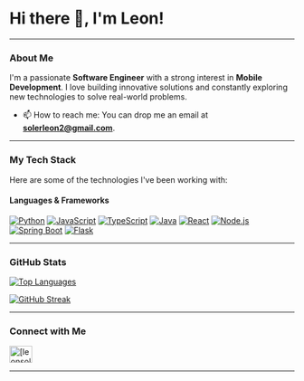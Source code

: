 # Hi there 👋, I'm Leon!

---

### About Me

I'm a passionate **Software Engineer** with a strong interest in **Mobile Development**. I love building innovative solutions and constantly exploring new technologies to solve real-world problems.
*   📫 How to reach me: You can drop me an email at **solerleon2@gmail.com**.

---

### My Tech Stack

Here are some of the technologies I've been working with:

#### Languages & Frameworks
[![Python](https://img.shields.io/badge/Python-3776AB?style=for-the-badge&logo=python&logoColor=white)](https://www.python.org/)
[![JavaScript](https://img.shields.io/badge/JavaScript-F7DF1E?style=for-the-badge&logo=javascript&logoColor=black)](https://developer.mozilla.org/en-US/docs/Web/JavaScript)
[![TypeScript](https://img.shields.io/badge/TypeScript-3178C6?style=for-the-badge&logo=typescript&logoColor=white)](https://www.typescriptlang.org/)
[![Java](https://img.shields.io/badge/Java-007396?style=for-the-badge&logo=java&logoColor=white)](https://www.java.com/)
[![React](https://img.shields.io/badge/React-61DAFB?style=for-the-badge&logo=react&logoColor=black)](https://react.dev/)
[![Node.js](https://img.shields.io/badge/Node.js-339933?style=for-the-badge&logo=node.js&logoColor=white)](https://nodejs.org/)
[![Spring Boot](https://img.shields.io/badge/Spring_Boot-6DB33F?style=for-the-badge&logo=spring-boot&logoColor=white)](https://spring.io/projects/spring-boot)
[![Flask](https://img.shields.io/badge/Flask-000000?style=for-the-badge&logo=flask&logoColor=white)](https://flask.palletsprojects.com/)

---

### GitHub Stats

[![Top Languages](https://github-readme-stats.vercel.app/api/top-langs/?username=SolerLeon&layout=compact&theme=dark)](https://github.com/SolerLeon)

[![GitHub Streak](https://github-readme-streak-stats.herokuapp.com/?user=SolerLeon&theme=dark)](https://github.com/SolerLeon)

---

### Connect with Me

<p align="left">
<a href="https://linkedin.com/in/leonsoler" target="blank"><img align="center" src="https://commons.wikimedia.org/wiki/File:LinkedIn_icon.svg" alt="[leonsoler]" height="30" width="40" /></a>
</p>

---

